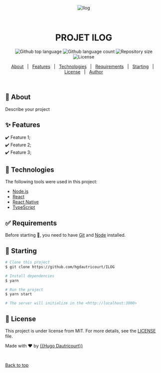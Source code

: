 <div align="center" id="top"> 
  <img src="./.github/app.gif" alt="Ilog" />

  &#xa0;

  <!-- <a href="https://ilog.netlify.app">Demo</a> -->
</div>

<h1 align="center">PROJET ILOG</h1>

<p align="center">
  <img alt="Github top language" src="https://img.shields.io/github/languages/top/hgdautricourt/ILOG?color=56BEB8">

  <img alt="Github language count" src="https://img.shields.io/github/languages/count/hgdautricourt/ilog?color=56BEB8">

  <img alt="Repository size" src="https://img.shields.io/github/repo-size/hgdautricourt/ilog?color=56BEB8">

  <img alt="License" src="https://img.shields.io/github/license/hgdautricourt/ilog?color=56BEB8">

  <!-- <img alt="Github issues" src="https://img.shields.io/github/issues/{{YOUR_GITHUB_USERNAME}}/ilog?color=56BEB8" /> -->

  <!-- <img alt="Github forks" src="https://img.shields.io/github/forks/{{YOUR_GITHUB_USERNAME}}/ilog?color=56BEB8" /> -->

  <!-- <img alt="Github stars" src="https://img.shields.io/github/stars/{{YOUR_GITHUB_USERNAME}}/ilog?color=56BEB8" /> -->
</p>

<!-- Status -->

<!-- <h4 align="center"> 
	🚧  Ilog 🚀 Under construction...  🚧
</h4> 

<hr> -->

<p align="center">
  <a href="#dart-about">About</a> &#xa0; | &#xa0; 
  <a href="#sparkles-features">Features</a> &#xa0; | &#xa0;
  <a href="#rocket-technologies">Technologies</a> &#xa0; | &#xa0;
  <a href="#white_check_mark-requirements">Requirements</a> &#xa0; | &#xa0;
  <a href="#checkered_flag-starting">Starting</a> &#xa0; | &#xa0;
  <a href="#memo-license">License</a> &#xa0; | &#xa0;
  <a href="https://github.com/{{hgdautricourt}}" target="_blank">Author</a>
</p>

<br>


## :dart: About ##

Describe your project

## :sparkles: Features ##

:heavy_check_mark: Feature 1;\
:heavy_check_mark: Feature 2;\
:heavy_check_mark: Feature 3;

## :rocket: Technologies ##

The following tools were used in this project:

- [Node.js](https://nodejs.org/en/)
- [React](https://pt-br.reactjs.org/)
- [React Native](https://reactnative.dev/)
- [TypeScript](https://www.typescriptlang.org/)

## :white_check_mark: Requirements ##

Before starting :checkered_flag:, you need to have [Git](https://git-scm.com) and [Node](https://nodejs.org/en/) installed.

## :checkered_flag: Starting ##

```bash
# Clone this project
$ git clone https://github.com/hgdautricourt/ILOG

# Install dependencies
$ yarn

# Run the project
$ yarn start

# The server will initialize in the <http://localhost:3000>
```

## :memo: License ##

This project is under license from MIT. For more details, see the [LICENSE](LICENSE.md) file.


Made with :heart: by <a href="https://github.com/{{hgdautricourt}}" target="_blank">{{Hugo Dautricourt}}</a>

&#xa0;

<a href="#top">Back to top</a>
